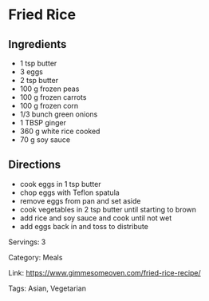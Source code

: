 # Fried Rice

## Ingredients

- 1 tsp butter
- 3 eggs
- 2 tsp butter
- 100 g frozen peas
- 100 g frozen carrots
- 100 g frozen corn
- 1/3 bunch green onions
- 1 TBSP ginger
- 360 g white rice cooked
- 70 g soy sauce

## Directions

- cook eggs in 1 tsp butter
- chop eggs with Teflon spatula
- remove eggs from pan and set aside
- cook vegetables in 2 tsp butter until starting to brown
- add rice and soy sauce and cook until not wet
- add eggs back in and toss to distribute

Servings: 3

Category: Meals

Link: https://www.gimmesomeoven.com/fried-rice-recipe/

Tags: Asian, Vegetarian

